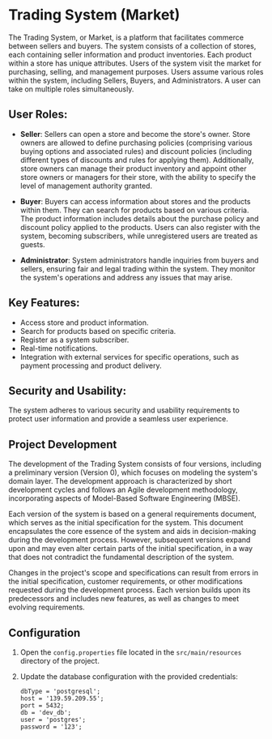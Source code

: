 # Trading System (Market)

The Trading System, or Market, is a platform that facilitates commerce between sellers and buyers. The system consists of a collection of stores, each containing seller information and product inventories. Each product within a store has unique attributes. Users of the system visit the market for purchasing, selling, and management purposes. Users assume various roles within the system, including Sellers, Buyers, and Administrators. A user can take on multiple roles simultaneously.

## User Roles:
- **Seller**: Sellers can open a store and become the store's owner. Store owners are allowed to define purchasing policies (comprising various buying options and associated rules) and discount policies (including different types of discounts and rules for applying them). Additionally, store owners can manage their product inventory and appoint other store owners or managers for their store, with the ability to specify the level of management authority granted.

- **Buyer**: Buyers can access information about stores and the products within them. They can search for products based on various criteria. The product information includes details about the purchase policy and discount policy applied to the products. Users can also register with the system, becoming subscribers, while unregistered users are treated as guests.

- **Administrator**: System administrators handle inquiries from buyers and sellers, ensuring fair and legal trading within the system. They monitor the system's operations and address any issues that may arise.

## Key Features:
- Access store and product information.
- Search for products based on specific criteria.
- Register as a system subscriber.
- Real-time notifications.
- Integration with external services for specific operations, such as payment processing and product delivery.

## Security and Usability:
The system adheres to various security and usability requirements to protect user information and provide a seamless user experience.

## Project Development

The development of the Trading System consists of four versions, including a preliminary version (Version 0), which focuses on modeling the system's domain layer. The development approach is characterized by short development cycles and follows an Agile development methodology, incorporating aspects of Model-Based Software Engineering (MBSE).

Each version of the system is based on a general requirements document, which serves as the initial specification for the system. This document encapsulates the core essence of the system and aids in decision-making during the development process. However, subsequent versions expand upon and may even alter certain parts of the initial specification, in a way that does not contradict the fundamental description of the system.

Changes in the project's scope and specifications can result from errors in the initial specification, customer requirements, or other modifications requested during the development process. Each version builds upon its predecessors and includes new features, as well as changes to meet evolving requirements.

## Configuration

1. Open the `config.properties` file located in the `src/main/resources` directory of the project.

2. Update the database configuration with the provided credentials:

   ```properties
   dbType = 'postgresql';
   host = '139.59.209.55';
   port = 5432;
   db = 'dev_db'; 
   user = 'postgres';
   password = '123';
